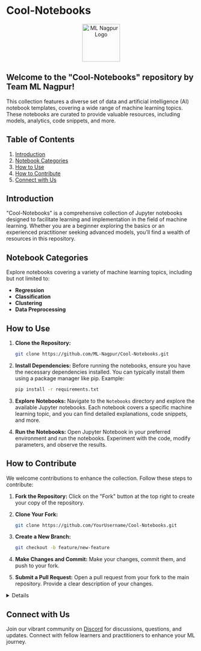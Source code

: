 # Cool-Notebooks

<p align="center"><img src="https://avatars.githubusercontent.com/u/142468240?s=400&u=9a340c3f66cca9b146fc035d39f3ab3fef26989a&v=4" alt="ML Nagpur Logo" width="auto" height="100" style="border-radius=20px;"></p>

## Welcome to the "Cool-Notebooks" repository by Team ML Nagpur! 

This collection features a diverse set of data and artificial intelligence (AI) notebook templates, covering a wide range of machine learning topics. These notebooks are curated to provide valuable resources, including models, analytics, code snippets, and more.

## Table of Contents

1. [Introduction](#introduction)
2. [Notebook Categories](#notebook-categories)
3. [How to Use](#how-to-use)
4. [How to Contribute](#how-to-contribute)
5. [Connect with Us](#connect-with-us)

## Introduction

"Cool-Notebooks" is a comprehensive collection of Jupyter notebooks designed to facilitate learning and implementation in the field of machine learning. Whether you are a beginner exploring the basics or an experienced practitioner seeking advanced models, you'll find a wealth of resources in this repository.

## Notebook Categories

Explore notebooks covering a variety of machine learning topics, including but not limited to:

- **Regression**
- **Classification**
- **Clustering**
- **Data Preprocessing**


## How to Use

1. **Clone the Repository:**
   ```bash
   git clone https://github.com/ML-Nagpur/Cool-Notebooks.git
   ```

2. **Install Dependencies:**
   Before running the notebooks, ensure you have the necessary dependencies installed. You can typically install them using a package manager like pip. Example:
   ```bash
   pip install -r requirements.txt
   ```

3. **Explore Notebooks:**
   Navigate to the `Notebooks` directory and explore the available Jupyter notebooks. Each notebook covers a specific machine learning topic, and you can find detailed explanations, code snippets, and more.

4. **Run the Notebooks:**
   Open Jupyter Notebook in your preferred environment and run the notebooks. Experiment with the code, modify parameters, and observe the results.

## How to Contribute

We welcome contributions to enhance the collection. Follow these steps to contribute:

1. **Fork the Repository:**
Click on the "Fork" button at the top right to create your copy of the repository.

2. **Clone Your Fork:**
   ```bash
   git clone https://github.com/YourUsername/Cool-Notebooks.git
   ```
3. **Create a New Branch:**
   ```bash
   git checkout -b feature/new-feature
   ```
4. **Make Changes and Commit:**
Make your changes, commit them, and push to your fork.

5. **Submit a Pull Request:**
Open a pull request from your fork to the main repository. Provide a clear description of your changes.
<details >
├── Cool-Notebooks
|   ├── Machine Learning Notebooks
│   |   ├──Automated ML Classification template
│   │   |  └── AutomatedClassification.ipynb
│   |   ├──Categorise-Data-From-Single-Feature-Using-NLTK-main
│   │   |   └── All Sports Fitness and Outdoors.csv
│   │   |   └── CategorisationOfData_.ipynb
│   │   |   └── README.md
│   │   |   └── sports.csv
│   |   |   Classification
│   │   |   ├── Logistic Regression/Python
│   │   |   |   ├── Color Blind Friendly Images
│   |   │   |   |   └──logistic_regression_test_set.png
│   |   │   |   |   └──logistic_regression_training_set.png
│   │   |   |   └── Social_Network_Ads.csv
│   │   |   |   └── logistic_regression.ipynb
│   │   |   |   └── logistic_regression.py
│   │   |   ├── Decision Tree Classification
│   │   |   |   ├── Color Blind Friendly Images
│   |   |   │   |   └──decision_tree_classification_test_set.png
│   |   |   │   |   └──decision_tree_classification_training_set.png
│   │   |   |   └── Social_Network_Ads.csv
│   │   |   |   └── decision_tree_classification.ipynb
│   │   |   |   └── decision_tree_classification.py
│   │   |   ├── K-Nearest Neighbors (K-NN)
│   │   |   |   ├── Color Blind Friendly Images
│   |   |   │   |   └──knn_test_set.png
│   |   |   │   |   └──knn_training_set.png
│   │   |   |   └── Social_Network_Ads.csv
│   │   |   |   └── k_nearest_neighbors.ipynb
│   │   |   |   └── k_nearest_neighbors.py
│   │   |   ├── Kernel SVM
│   │   |   |   ├── Color Blind Friendly Images
│   |   |   │   |   └──kernel_svm_test_set.png
│   |   |   │   |   └──kernel_svm_training_set.png
│   │   |   |   └── Social_Network_Ads.csv
│   │   |   |   └── kernel_svm.ipynb
│   │   |   |   └── kernel_svm.py
│   │   |   ├── Naive Bayes
│   │   |   |   ├── Color Blind Friendly Images
│   |   |   │   |   └──naive_bayes_test_set.png
│   |   |   │   |   └──naive_bayes_training_set.png
│   │   |   |   └── Social_Network_Ads.csv
│   │   |   |   └── kernel_svm.ipynb
│   │   |   |   └── kernel_svm.py
│   │   |   ├── Kernel SVM
│   │   |   |   ├── Color Blind Friendly Images
│   |   |   │   |   └──random_forest_classification_test_set.png
│   |   |   │   |   └──random_forest_classification_training_set.png
│   │   |   |   └── Social_Network_Ads.csv
│   │   |   |   └── random_forest_classification.ipynb
│   │   |   |   └── random_forest_classification.ipynb
│   │   |   ├── Support Vector Machine (SVM)
│   │   |   |   ├── Color Blind Friendly Images
│   |   |   │   |   └──svm_test_set.png
│   |   |   │   |   └──svm_training_set.png
│   │   |   |   └── Social_Network_Ads.csv
│   │   |   |   └── support_vector_machine.ipynb
│   │   |   |   └── support_vector_machine.py
│   |   ├── Clustering
│   │   |   ├── K-Means Clustering
│   │   |   |   └── Mall_Customers.csv
│   │   |   |   └── k_means_clustering.ipynb
│   │   |   |   └── k_means_clustering.py
│   │   |   ├── Hierarchical Clustering
│   │   |   |   └── Mall_Customers.csv
│   │   |   |   └── hierarchical_clustering.ipynb
│   │   |   |   └── hierarchical_clustering.py
│   |   ├── Computer Vision
│   │   |   ├── Face_Detection
│   │   |   |   └── Face_Detection.py
│   │   |   |   └── requirements.txt
│   │   |   ├── Hand_Tracking
│   │   |   |   └── Hand_Tracking.py
│   │   |   |   └── requirements.txt
│   |   ├──Data Preprocessing
│   │   |  └── Data.csv
│   │   |  └── data_preprocessing_template.ipynb
│   │   |  └── data_preprocessing_template.py
│   │   |  └── data_preprocessing_tools.ipynb
│   │   |  └── data_preprocessing_tools.py
│   |   ├── Deep Learning
│   │   |   ├── Convolutional Neural Networks (CNN)
│   |   │   |   └──Convolution Neural Network for MNIST Handwritten Digits Classification.ipynb
│   |   │   |   └──Convolution Neural Network for MNIST Handwritten Digits Classification.py
│   │   |   |   └── convolutional_neural_network.ipynb
│   │   |   |   └── convolutional_neural_network.py
│   │   |   ├── Artificial Neural Networks (ANN)
│   │   |   |   ├── Pyhton
│   |   |   │   |   └──.DS_Store
│   |   |   │   |   └──Churn_Modelling.csv
│   |   |   │   |   └──artificial_neural_network.ipynb
│   |   |   │   |   └──artificial_neural_network.py
│   │   |   |   └── .DS_Store
│   │   |   |   └── Stochastic_Gradient_Descent.png
│   │   |   ├── Multi-layer perceptron (MLP)
│   |   │   |   └──Multi_Layer_Perceptron_(MLP)_Model.ipynb
│   |   │   |   └──multi_layer_perceptron_(mlp)_model.py
│   │   |   ├── Recurrent Neural Networks (RNN)
│   |   │   |   └──Recurrent_Neural_Networks_(RNN).ipynb
│   |   │   |   └──recurrent_neural_networks_(rnn).py
│   │   |   ├── single-layer perceptron (SLP)
│   |   │   |   └──single_layer_perceptron_(SLP)_Model.ipynb
│   |   │   |   └──single_layer_perceptron_(slp)_model.py
│   |   ├── Natural Language Processing
│   │   |   ├── Flipkart_Sentiment_Analysis
│   |   │   |   └──Flipkart_Sentiment_Analysis.ipynb
│   |   │   |   └──flipkart_product_.csv
│   │   |   |   └──flipkart_sentiment_analysis.py
│   │   |   ├── Artificial Neural Networks (ANN)
│   │   |   |   └── SMSSpamCollection.csv
│   │   |   |   └── Spam_or_Ham_classifier_nlp.ipynb
│   │   |   |   └── spam_or_ham_classifier_nlp.py
│   |   ├── Regression
│   │   |   ├── Polynomial Regression
│   |   │   |   └──Position_Salaries.csv
│   |   │   |   └──polynomial_regression.ipynb
│   │   |   |   └──fpolynomial_regression.py
│   │   |   ├── Decision Tree Regression/Python
│   │   |   |   └── Position_Salaries.csv
│   │   |   |   └── decision_tree_regression.ipynb
│   │   |   |   └── decision_tree_regression.py
│   │   |   ├── Multiple Linear Regression
│   │   |   |   └── 50_Startups.csv
│   │   |   |   └── multiple_linear_regression.ipynb
│   │   |   |   └── multiple_linear_regression.py
│   │   |   ├── Random Forest Regression
│   │   |   |   └── Position_Salaries.csv
│   │   |   |   └── random_forest_regression.ipynb
│   │   |   |   └── random_forest_regression.py
│   │   |   ├── Simple Linear Regression
│   │   |   |   └── Salary_Data.csv
│   │   |   |   └── simple_linear_regression.ipynb
│   │   |   |   └── simple_linear_regression.py
│   │   |   ├── Support Vector Regression (SVR)
│   │   |   |   └── Position_Salaries.csv
│   │   |   |   └── support_vector_regression.ipynb
│   │   |   |   └── support_vector_regression.py
│   |   ├── .DS_Store
   
</details>

## Connect with Us

Join our vibrant community on [Discord](https://discord.gg/sJews9ERAK) for discussions, questions, and updates. Connect with fellow learners and practitioners to enhance your ML journey.
